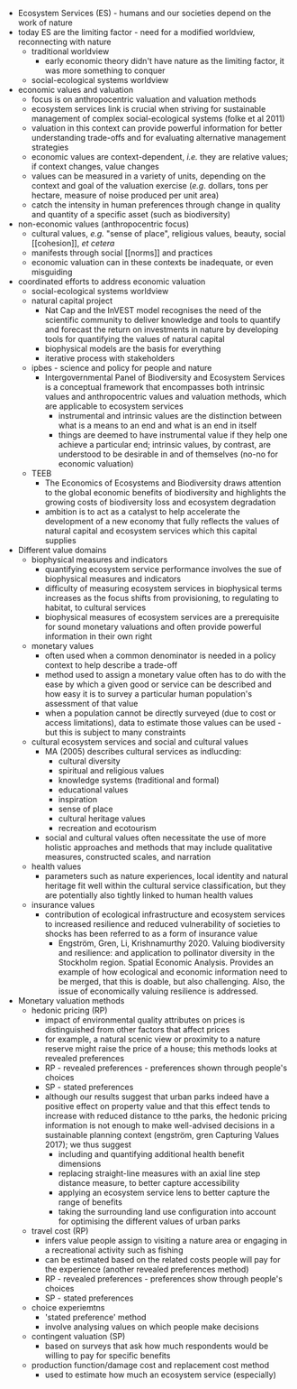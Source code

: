- Ecosystem Services (ES) - humans and our societies depend on the work of nature
- today ES are the limiting factor - need for a modified worldview, reconnecting with nature
	- traditional worldview
		- early economic theory didn't have nature as the limiting factor, it was more something to conquer
	- social-ecological systems worldview
- economic values and valuation
	- focus is on anthropocentric valuation and valuation methods
	- ecosystem services link is crucial when striving for sustainable management of complex social-ecological systems (folke et al 2011)
	- valuation in this context can provide powerful information for better understanding trade-offs and for evaluating alternative management strategies
	- economic values are context-dependent, _i.e._ they are relative values; if context changes, value changes
	- values can be measured in a variety of units, depending on the context and goal of the valuation exercise (_e.g_. dollars, tons per hectare, measure of noise produced per unit area)
	- catch the intensity in human preferences through change in quality and quantity of a specific asset (such as biodiversity)
- non-economic values (anthropocentric focus)
	- cultural values, _e.g._ "sense of place", religious values, beauty, social [[cohesion]], _et cetera_
	- manifests through social [[norms]] and practices
	- economic valuation can in these contexts be inadequate, or even misguiding
- coordinated efforts to address economic valuation
	- social-ecological systems worldview
	- natural capital project
		- Nat Cap and the InVEST model recognises the need of the scientific community to deliver knowledge and tools to quantify and forecast the return on investments in nature by developing tools for quantifying the values of natural capital
		- biophysical models are the basis for everything
		- iterative process with stakeholders
	- ipbes - science and policy for people and nature
		- Intergovernmental Panel of Biodiversity and Ecosystem Services is a conceptual framework that encompasses both intrinsic values and anthropocentric values and valuation methods, which are applicable to ecosystem services
			- instrumental and intrinsic values are the distinction between what is a means to an end and what is an end in itself
			- things are deemed to have instrumental value if they help one achieve a particular end; intrinsic values, by contrast, are understood to be desirable in and of themselves (no-no for economic valuation)
	- TEEB
		- The Economics of Ecosystems and Biodiversity draws attention to the global economic benefits of biodiversity and highlights the growing costs of biodiversity loss and ecosystem degradation
		- ambition is to act as a catalyst to help accelerate the development of a new economy that fully reflects the values of natural capital and ecosystem services which this capital supplies
- Different value domains
	- biophysical measures and indicators
		- quantifying ecosystem service performance involves the sue of biophysical measures and indicators
		- difficulty of measuring ecosystem services in biophysical terms increases as the focus shifts from provisioning, to regulating to habitat, to cultural services
		- biophysical measures of ecosystem services are a prerequisite for sound monetary valuations and often provide powerful information in their own right
	- monetary values
		- often used when a common denominator is needed in a policy context to help describe a trade-off
		- method used to assign a monetary value often has to do with the ease by which a given good or service can be described and how easy it is to survey a particular human population's assessment of that value
		- when a population cannot be directly surveyed (due to cost or access limitations), data to estimate those values can be used - but this is subject to many constraints
	- cultural ecosystem services and social and cultural values
		- MA (2005) describes cultural services as indlucding:
			- cultural diversity
			- spiritual and religious values
			- knowledge systems (traditional and formal)
			- educational values
			- inspiration
			- sense of place
			- cultural heritage values
			- recreation and ecotourism
		- social and cultural values often necessitate the use of more holistic approaches and methods that may include qualitative measures, constructed scales, and narration
	- health values
		- parameters such as nature experiences, local identity and natural heritage fit well within the cultural service classification, but they are potentially also tightly linked to human health values
	- insurance values
		- contribution of ecological infrastructure and ecosystem services to increased resilience and reduced vulnerability of societies to shocks has been referred to as a form of insurance value
			- Engström, Gren, Li, Krishnamurthy 2020. Valuing biodiversity and resilience: and application to pollinator diversity in the Stockholm region. Spatial Economic Analysis. Provides an example of how ecological and economic information need to be merged, that this is doable, but also challenging. Also, the issue of economically valuing resilience is addressed.
- Monetary valuation methods
	- hedonic pricing (RP)
		- impact of environmental quality attributes on prices is distinguished from other factors that affect prices
		- for example, a natural scenic view or proximity to a nature reserve might raise the price of a house; this methods looks at revealed preferences
		- RP - revealed preferences - preferences shown through people's choices
		- SP - stated preferences
		- although our results suggest that urban parks indeed have a positive effect on property value and that this effect tends to increase with reduced distance to tthe parks, the hedonic pricing information is not enough to make well-advised decisions in a sustainable planning context (engström, gren  Capturing Values 2017); we thus suggest
			- including and quantifying additional health benefit dimensions
			- replacing straight-line measures with an axial line step distance measure, to better capture accessibility
			- applying an ecosystem service lens to better capture the range of benefits
			- taking the surrounding land use configuration into account for optimising the different values of urban parks
	- travel cost (RP)
		- infers value people assign to visiting a nature area or engaging in a recreational activity such as fishing
		- can be estimated based on the related costs people will pay for the experience (another revealed preferences method)
		- RP - revealed preferences - preferences show through people's choices
		- SP - stated preferences
	- choice experiemtns
		- 'stated preference' method
		- involve analysing values on which people make decisions
	- contingent valuation (SP)
		- based on surveys that ask how much respondents would be willing to pay for specific benefits
	- production function/damage cost and replacement cost method
		- used to estimate how much an ecosystem service (especially)
